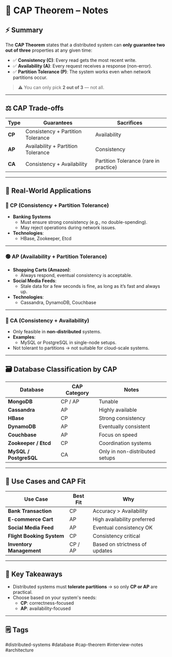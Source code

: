 # 🧠 CAP Theorem – Notes

## ⚡ Summary
The **CAP Theorem** states that a distributed system can **only guarantee two out of three** properties at any given time:

- ✅ **Consistency (C)**: Every read gets the most recent write.
- ✅ **Availability (A)**: Every request receives a response (non-error).
- ✅ **Partition Tolerance (P)**: The system works even when network partitions occur.

> ⚠️ You can only pick **2 out of 3** — not all.

---

## ⚖️ CAP Trade-offs

| Type | Guarantees | Sacrifices |
|------|------------|------------|
| **CP** | Consistency + Partition Tolerance | Availability |
| **AP** | Availability + Partition Tolerance | Consistency |
| **CA** | Consistency + Availability | Partition Tolerance (rare in practice) |

---

## 🧪 Real-World Applications

### 🔵 CP (Consistency + Partition Tolerance)
- **Banking Systems**
  - Must ensure strong consistency (e.g., no double-spending).
  - May reject operations during network issues.
- **Technologies**: 
  - HBase, Zookeeper, Etcd

---

### 🟢 AP (Availability + Partition Tolerance)
- **Shopping Carts (Amazon)**:
  - Always respond, eventual consistency is acceptable.
- **Social Media Feeds**:
  - Stale data for a few seconds is fine, as long as it’s fast and always up.
- **Technologies**:
  - Cassandra, DynamoDB, Couchbase

---

### 🔴 CA (Consistency + Availability)
- Only feasible in **non-distributed** systems.
- **Examples**:
  - MySQL or PostgreSQL in single-node setups.
- Not tolerant to partitions → not suitable for cloud-scale systems.

---

## 🗃️ Database Classification by CAP

| Database              | CAP Category | Notes |
|-----------------------|--------------|-------|
| **MongoDB**           | CP / AP      | Tunable |
| **Cassandra**         | AP           | Highly available |
| **HBase**             | CP           | Strong consistency |
| **DynamoDB**          | AP           | Eventually consistent |
| **Couchbase**         | AP           | Focus on speed |
| **Zookeeper / Etcd**  | CP           | Coordination systems |
| **MySQL / PostgreSQL**| CA           | Only in non-distributed setups |

---

## 🧠 Use Cases and CAP Fit

| Use Case                    | Best Fit | Why |
|-----------------------------|----------|-----|
| **Bank Transaction**        | CP       | Accuracy > Availability |
| **E-commerce Cart**         | AP       | High availability preferred |
| **Social Media Feed**       | AP       | Eventual consistency OK |
| **Flight Booking System**   | CP       | Consistency critical |
| **Inventory Management**    | CP / AP  | Based on strictness of updates |

---

## 🧩 Key Takeaways
- Distributed systems must **tolerate partitions** → so only **CP or AP** are practical.
- Choose based on your system's needs:  
  - **CP**: correctness-focused  
  - **AP**: availability-focused

---

## 🗒️ Tags
#distributed-systems #database #cap-theorem #interview-notes #architecture
